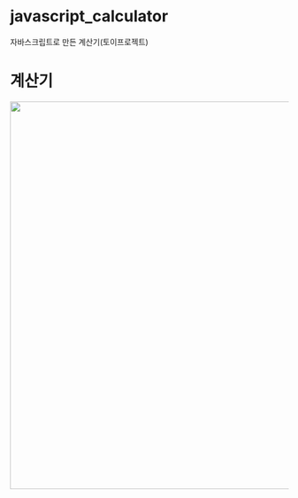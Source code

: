 # javascript_calculator
자바스크립트로 만든 계산기(토이프로젝트)

# 계산기

<img src="https://user-images.githubusercontent.com/128016593/228517553-1c7c3355-adee-4ba2-9cac-70f87fa9a5a2.PNG" width="700">
